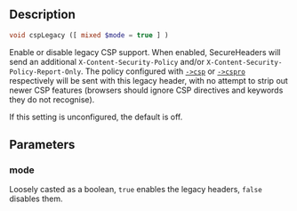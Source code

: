 ## Description
```php
void cspLegacy ([ mixed $mode = true ] )
```

Enable or disable legacy CSP support.
When enabled, SecureHeaders will send an additional
`X-Content-Security-Policy` and/or
`X-Content-Security-Policy-Report-Only`. The policy configured with
[`->csp`](csp) or [`->cspro`](cspro) respectively will be sent with this legacy
header, with no attempt to strip out newer CSP features (browsers should
ignore CSP directives and keywords they do not recognise).

If this setting is unconfigured, the default is off.

## Parameters
### mode
Loosely casted as a boolean, `true` enables the legacy headers, `false`
 disables them.
